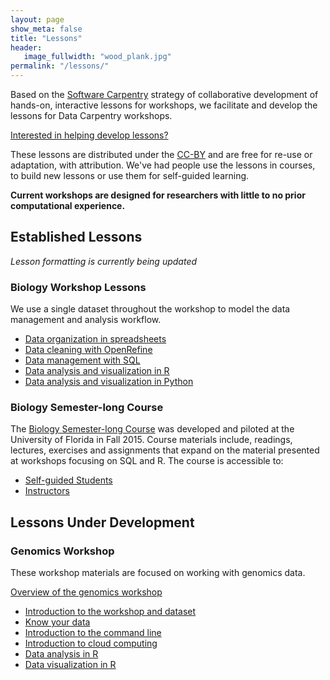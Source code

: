 ```yaml
---
layout: page
show_meta: false
title: "Lessons"
header:
   image_fullwidth: "wood_plank.jpg"
permalink: "/lessons/"
---
```


Based on the [Software Carpentry](http://software-carpentry.org) strategy of collaborative development
of hands-on, interactive lessons for workshops, we facilitate and
develop the lessons for Data Carpentry workshops. 

[Interested in helping develop lessons?](/involved-lessons/)

These lessons are distributed under the [CC-BY](https://creativecommons.org/licenses/by/2.0/) and are free for re-use or adaptation, with attribution. We've had people use the lessons in courses, to build new lessons or use them for self-guided learning. 

**Current workshops are designed for researchers with little to 
no prior computational experience.**


## Established Lessons
*Lesson formatting is currently being updated*


### Biology Workshop Lessons

We use a single dataset throughout the workshop to model
the data management and analysis workflow. 

- [Data organization in spreadsheets](http://datacarpentry.github.io/spreadsheet-ecology-lesson/)
- [Data cleaning with OpenRefine](http://datacarpentry.github.io/OpenRefine-ecology/)
- [Data management with SQL](http://datacarpentry.github.io/sql-ecology/)
- [Data analysis and visualization in R](http://datacarpentry.github.io/R-ecology/)
- [Data analysis and visualization in Python](http://datacarpentry.github.io/python-ecology/)


### Biology Semester-long Course

The [Biology Semester-long Course](http://www.datacarpentry.org/semester-biology/) was developed and piloted at the University of Florida in Fall 2015. Course materials include, readings, lectures, exercises and assignments 
that expand on the material presented at workshops focusing on SQL and R. 
The course is accessible to:

- [Self-guided Students](http://www.datacarpentry.org/semester-biology/START-for-self-guided-students) 
- [Instructors](http://www.datacarpentry.org/semester-biology/docs/) 


## Lessons Under Development


### Genomics Workshop
These workshop materials are focused on working with genomics data. 

[Overview of the genomics workshop](http://www.datacarpentry.org/genomics-workshop/)

- [Introduction to the workshop and dataset](http://www.datacarpentry.org/introduction-genomics/)
- [Know your data](https://github.com/datacarpentry/knowyourdata-genomics/tree/gh-pages/lessons)
- [Introduction to the command line](https://github.com/datacarpentry/shell-genomics/tree/gh-pages/lessons)
- [Introduction to cloud computing](https://github.com/datacarpentry/cloud-genomics/tree/gh-pages/lessons)
- [Data analysis in R](http://www.datacarpentry.org/R-genomics/04-dplyr.html)
- [Data visualization in R](http://www.datacarpentry.org/R-genomics/05-data-visualization.html)
